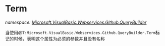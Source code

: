 ﻿# Term
_namespace: <a href="#" onClick="load('/docs/Microsoft.VisualBasic.Webservices.Github.QueryBuilder/index.md')">Microsoft.VisualBasic.Webservices.Github.QueryBuilder</a>_

当使用@``T:Microsoft.VisualBasic.Webservices.Github.QueryBuilder.Term``标记的时候，表明这个属性为必须的参数并且没有名称




